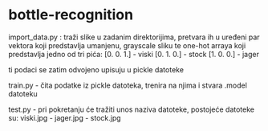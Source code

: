 # bottle-recognition

import_data.py : traži slike u zadanim direktorijima, pretvara ih u uređeni par vektora koji predstavlja umanjenu, grayscale sliku te one-hot arraya koji predstavlja jedno od tri pića:
[0. 0. 1.] - viski
[0. 1. 0.] - stock
[1. 0. 0.] - jager

ti podaci se zatim odvojeno upisuju u pickle datoteke

train.py - čita podatke iz pickle datoteka, trenira na njima i stvara .model datoteku

test.py - pri pokretanju će tražiti unos naziva datoteke, postojeće datoteke su: viski.jpg - jager.jpg - stock.jpg

